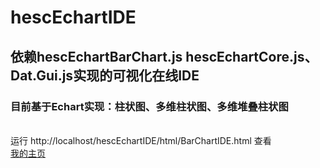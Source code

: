 # hescEchartIDE
## 依赖hescEchartBarChart.js hescEchartCore.js、Dat.Gui.js实现的可视化在线IDE
### 目前基于Echart实现：柱状图、多维柱状图、多维堆叠柱状图
<br>运行 http://localhost/hescEchartIDE/html/BarChartIDE.html 查看
<br>[我的主页](http://mmcode.top)
